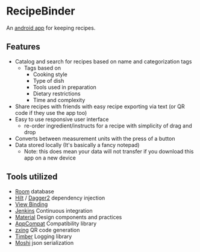 # RecipeBinder
An [android app](https://play.google.com/store/apps/details?id=com.jeffbrandon.recipebinder) for keeping recipes.

## Features
- Catalog and search for recipes based on name and categorization tags
  - Tags based on
    - Cooking style
    - Type of dish
    - Tools used in preparation
    - Dietary restrictions
    - Time and complexity
- Share recipes with friends with easy recipe exporting via text (or QR code if they use the app too)
- Easy to use responsive user interface
  - re-order ingredient/instructs for a recipe with simplicity of drag and drop
- Converts between measurement units with the press of a button
- Data stored locally (It's basically a fancy notepad)
  - Note: this does mean your data will not transfer if you download this app on a new device

## Tools utilized
- [Room](https://developer.android.com/jetpack/androidx/releases/room) database
- [Hilt](https://developer.android.com/training/dependency-injection/hilt-android) / [Dagger2](https://dagger.dev) dependency injection
- [View Binding](https://developer.android.com/topic/libraries/view-binding)
- [Jenkins](https://jenkins.io) Continuous integration
- [Material](https://material.io) Design components and practices
- [AppCompat](https://developer.android.com/jetpack/androidx/releases/appcompat) Compatibility library
- [zxing](https://github.com/zxing/zxing) QR code generation
- [Timber](https://github.com/JakeWharton/timber) Logging library
- [Moshi](https://github.com/square/moshi) json serialization
